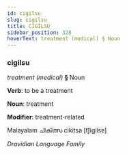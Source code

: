 ```yaml
---
id: cigilsu
slug: cigilsu
title: CİGİLSU
sidebar_position: 328
hoverText: treatment (medical) § Noun
---
```


### cigilsu

*treatment (medical)* **§** Noun

**Verb**: to be a treatment

**Noun**: treatment

**Modifier**: treatment-related

Malayalam ചികിത്സ cikitsa [t͡ʃiɡilsɐ]

*Dravidian Language Family*